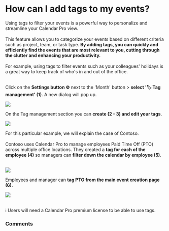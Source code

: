 # How can I add tags to my events?

<p class="no-margin">Using tags to filter your events is a powerful way to personalize and streamline your Calendar Pro view. <br><br>This feature allows you to categorize your events based on different criteria such as project, team, or task type. <b>By adding tags, you can quickly and efficiently find the events that are most relevant to you, cutting through the clutter and enhancing your productivity.</b><br><br>For example, using tags to filter events such as your colleagues' holidays is a great way to keep track of who's in and out of the office.</p>
<p class="no-margin"><br>Click on the <b>Settings button ⚙️</b> next to the 'Month' button &gt; <b>select '🏷️ Tag management' (1)</b>. A new dialog will pop up.</p>
<p class="no-margin"></p>
<div class="intercom-container"><img src="https://downloads.intercomcdn.com/i/o/831567956/1489648f6e229a046f5f62ec/1.png"></div><p class="no-margin">On the Tag management section you can <b>create (2 - 3) and edit your tags</b>.</p>
<p class="no-margin"></p>
<div class="intercom-container"><img src="https://downloads.intercomcdn.com/i/o/831568794/dfed06ee194e10b9fee1f1d5/2.png"></div><p class="no-margin"></p>
<p class="no-margin">For this particular example, we will explain the case of Contoso.<br><br>Contoso uses Calendar Pro to manage employees Paid Time Off (PTO) across multiple office locations. They created a <b>tag for each of the employee (4)</b> so managers can <b>filter down the calendar by employee (5)</b>.<br><br></p>
<div class="intercom-container"><img src="https://downloads.intercomcdn.com/i/o/831573061/a12db94888fad048d62ab4cb/3.png"></div><p class="no-margin"></p>
<p class="no-margin">Employees and manager can <b>tag PTO from the main event creation page (6)</b>. </p>
<p class="no-margin"></p>
<div class="intercom-container"><img src="https://downloads.intercomcdn.com/i/o/831574522/37eca82b60da12ebf68f49a8/4.png"></div><p class="no-margin"><br>ℹ️ Users will need a Calendar Pro premium license to be able to use tags.</p>
<p class="no-margin"></p>

### Comments

<Comments />
